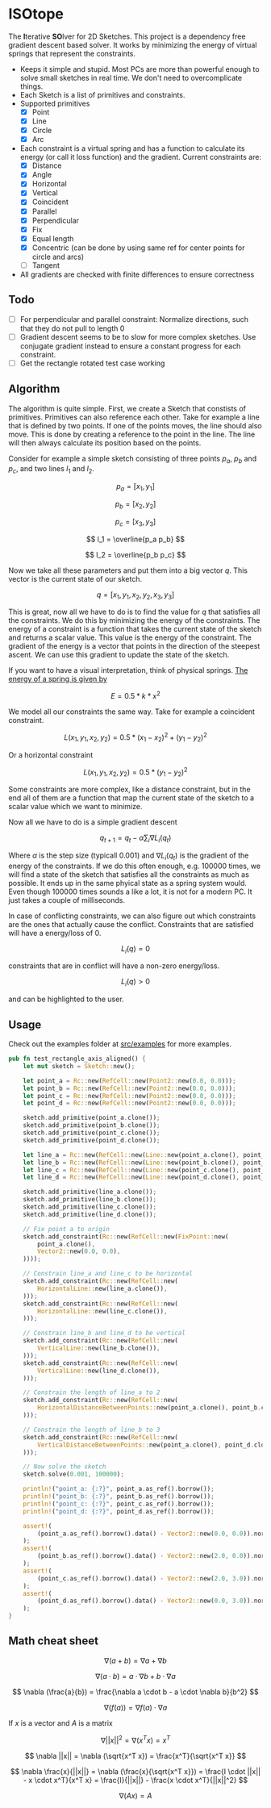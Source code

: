 # ISOtope

The **I**terative **SO**lver for 2D Sketches. This project is a dependency free gradient descent based solver. It works by minimizing the energy of virtual springs that represent the constraints.

- Keeps it simple and stupid. Most PCs are more than powerful enough to solve small sketches in real time. We don't need to overcomplicate things.
- Each Sketch is a list of primitives and constraints.
- Supported primitives
    - [x] Point
    - [x] Line
    - [x] Circle
    - [x] Arc
- Each constraint is a virtual spring and has a function to calculate its energy (or call it loss function) and the gradient. Current constraints are:
    - [x] Distance
    - [x] Angle
    - [x] Horizontal
    - [x] Vertical
    - [x] Coincident
    - [x] Parallel
    - [x] Perpendicular
    - [x] Fix
    - [x] Equal length
    - [x] Concentric (can be done by using same ref for center points for circle and arcs)
    - [ ] Tangent
- All gradients are checked with finite differences to ensure correctness

## Todo

- [ ] For perpendicular and parallel constraint: Normalize directions, such that they do not pull to length 0
- [ ] Gradient descent seems to be to slow for more complex sketches. Use conjugate gradient instead to ensure a constant progress for each constraint.
- [ ] Get the rectangle rotated test case working

## Algorithm

The algorithm is quite simple. First, we create a Sketch that constists of primitives. Primitives can also reference each other. Take for example a line that is defined by two points. If one of the points moves, the line should also move. This is done by creating a reference to the point in the line. The line will then always calculate its position based on the points.

Consider for example a simple sketch consisting of three points $p_a$, $p_b$ and $p_c$, and two lines $l_1$ and $l_2$.

$$
p_a = [x_1, y_1]
$$

$$
p_b = [x_2, y_2]
$$

$$
p_c = [x_3, y_3]
$$

$$
l_1 = \overline{p_a p_b}
$$

$$
l_2 = \overline{p_b p_c}
$$

Now we take all these parameters and put them into a big vector $q$. This vector is the current state of our sketch. 

$$
q = [x_1, y_1, x_2, y_2, x_3, y_3]
$$

This is great, now all we have to do is to find the value for $q$ that satisfies all the constraints. We do this by minimizing the energy of the constraints. The energy of a constraint is a function that takes the current state of the sketch and returns a scalar value. This value is the energy of the constraint. The gradient of the energy is a vector that points in the direction of the steepest ascent. We can use this gradient to update the state of the sketch. 

If you want to have a visual interpretation, think of physical springs. [The energy of a spring is given by](https://en.wikipedia.org/wiki/Hooke%27s_law#Spring_energy)

$$
E = 0.5 * k * x^2
$$

We model all our constraints the same way. Take for example a coincident constraint.

$$
L(x_1, y_1, x_2, y_2) = 0.5 * {(x_1 - x_2)^2 + (y_1 - y_2)^2}
$$

Or a horizontal constraint

$$
L(x_1, y_1, x_2, y_2) = 0.5 * (y_1 - y_2)^2
$$

Some constraints are more complex, like a distance constraint, but in the end all of them are a function that map the current state of the sketch to a scalar value which we want to minimize.

Now all we have to do is a simple gradient descent

$$
q_{t+1} = q_t - \alpha \sum_i \nabla L_i(q_t)
$$

Where $\alpha$ is the step size (typicall 0.001) and $\nabla L_i(q_t)$ is the gradient of the energy of the constraints. If we do this often enough, e.g. 100000 times, we will find a state of the sketch that satisfies all the constraints as much as possible. It ends up in the same phyical state as a spring system would. Even though 100000 times sounds a like a lot, it is not for a modern PC. It just takes a couple of milliseconds.

In case of conflicting constraints, we can also figure out which constraints are the ones that actually cause the conflict. Constraints that are satisfied will have a energy/loss of 0.

$$
L_i(q) = 0
$$

constraints that are in conflict will have a non-zero energy/loss.

$$
L_i(q) > 0
$$

and can be highlighted to the user.

## Usage

Check out the examples folder at [src/examples](src/examples) for more examples.

```rust
pub fn test_rectangle_axis_aligned() {
    let mut sketch = Sketch::new();

    let point_a = Rc::new(RefCell::new(Point2::new(0.0, 0.0)));
    let point_b = Rc::new(RefCell::new(Point2::new(0.0, 0.0)));
    let point_c = Rc::new(RefCell::new(Point2::new(0.0, 0.0)));
    let point_d = Rc::new(RefCell::new(Point2::new(0.0, 0.0)));

    sketch.add_primitive(point_a.clone());
    sketch.add_primitive(point_b.clone());
    sketch.add_primitive(point_c.clone());
    sketch.add_primitive(point_d.clone());

    let line_a = Rc::new(RefCell::new(Line::new(point_a.clone(), point_b.clone())));
    let line_b = Rc::new(RefCell::new(Line::new(point_b.clone(), point_c.clone())));
    let line_c = Rc::new(RefCell::new(Line::new(point_c.clone(), point_d.clone())));
    let line_d = Rc::new(RefCell::new(Line::new(point_d.clone(), point_a.clone())));

    sketch.add_primitive(line_a.clone());
    sketch.add_primitive(line_b.clone());
    sketch.add_primitive(line_c.clone());
    sketch.add_primitive(line_d.clone());

    // Fix point a to origin
    sketch.add_constraint(Rc::new(RefCell::new(FixPoint::new(
        point_a.clone(),
        Vector2::new(0.0, 0.0),
    ))));

    // Constrain line_a and line_c to be horizontal
    sketch.add_constraint(Rc::new(RefCell::new(
        HorizontalLine::new(line_a.clone()),
    )));
    sketch.add_constraint(Rc::new(RefCell::new(
        HorizontalLine::new(line_c.clone()),
    )));

    // Constrain line_b and line_d to be vertical
    sketch.add_constraint(Rc::new(RefCell::new(
        VerticalLine::new(line_b.clone()),
    )));
    sketch.add_constraint(Rc::new(RefCell::new(
        VerticalLine::new(line_d.clone()),
    )));

    // Constrain the length of line_a to 2
    sketch.add_constraint(Rc::new(RefCell::new(
        HorizontalDistanceBetweenPoints::new(point_a.clone(), point_b.clone(), 2.0),
    )));

    // Constrain the length of line_b to 3
    sketch.add_constraint(Rc::new(RefCell::new(
        VerticalDistanceBetweenPoints::new(point_a.clone(), point_d.clone(), 3.0),
    )));

    // Now solve the sketch
    sketch.solve(0.001, 100000);

    println!("point_a: {:?}", point_a.as_ref().borrow());
    println!("point_b: {:?}", point_b.as_ref().borrow());
    println!("point_c: {:?}", point_c.as_ref().borrow());
    println!("point_d: {:?}", point_d.as_ref().borrow());

    assert!(
        (point_a.as_ref().borrow().data() - Vector2::new(0.0, 0.0)).norm() < 0.001
    );
    assert!(
        (point_b.as_ref().borrow().data() - Vector2::new(2.0, 0.0)).norm() < 0.001
    );
    assert!(
        (point_c.as_ref().borrow().data() - Vector2::new(2.0, 3.0)).norm() < 0.001
    );
    assert!(
        (point_d.as_ref().borrow().data() - Vector2::new(0.0, 3.0)).norm() < 0.001
    );
}
```

## Math cheat sheet

$$
\nabla (a + b) = \nabla a + \nabla b
$$

$$
\nabla (a \cdot b) = a \cdot \nabla b + b \cdot \nabla a
$$

$$
\nabla (\frac{a}{b}) = \frac{\nabla a \cdot b - a \cdot \nabla b}{b^2}
$$

$$
\nabla (f(a)) = \nabla f(a) \cdot \nabla a
$$

If $x$ is a vector and $A$ is a matrix

$$
\nabla ||x||^2 = \nabla (x^T x) = x^T
$$

$$
\nabla ||x|| = \nabla (\sqrt{x^T x}) = \frac{x^T}{\sqrt{x^T x}}
$$

$$
\nabla \frac{x}{||x||} = \nabla (\frac{x}{\sqrt{x^T x}}) = \frac{I \cdot ||x|| - x \cdot x^T}{x^T x} = \frac{I}{||x||} - \frac{x \cdot x^T}{||x||^2}
$$

$$
\nabla (Ax) = A
$$
